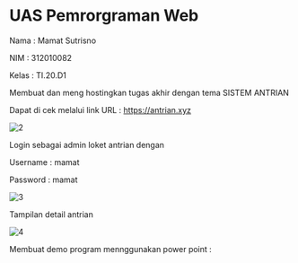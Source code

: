 # UAS Pemrorgraman Web 

Nama : Mamat Sutrisno

NIM : 312010082

Kelas : TI.20.D1

Membuat dan meng hostingkan tugas akhir dengan tema SISTEM ANTRIAN

Dapat di cek melalui link URL : https://antrian.xyz

![2](https://user-images.githubusercontent.com/101656195/178028211-36005b57-f85f-46fc-85fe-fb1168c3034e.png)

Login sebagai admin loket antrian dengan

Username : mamat

Password : mamat

![3](https://user-images.githubusercontent.com/101656195/178028225-7cfcddad-592e-46bf-87bb-aeb8f4737da2.png)

Tampilan detail antrian

![4](https://user-images.githubusercontent.com/101656195/178028236-f5a2bc78-ccc1-406e-abbd-73f1069ff873.png)

Membuat demo program mennggunakan power point : 

